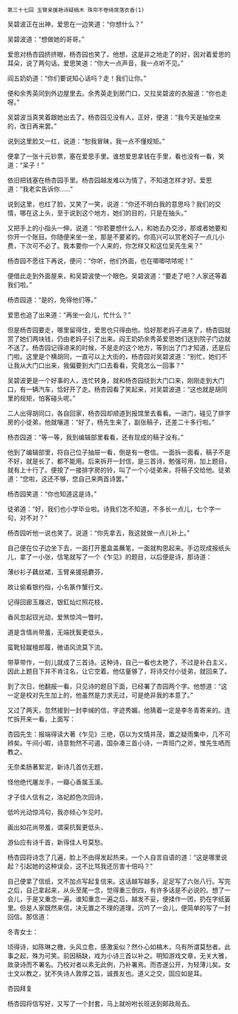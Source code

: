     第三十七回 玉臂亲援艳诗疑槁木 珠帘不卷绮席落衣香(1) 

   吴碧波正在出神，爱思在一边笑道：“你想什么？”

   吴碧波道：“想做她的哥哥。”

   爱思对杨杏园挤挤眼，杨杏园也笑了。他想，这是非之地走了的好，因对着爱思的耳朵，说了两句话。爱思笑道：“你大一点声音，我一点听不见。”

   阎五奶奶道：“你们要说知心话吗？走！我们让你。”

   便和余秀英同到外边屋里去。余秀英走到房门口，又拉吴碧波的衣服道：“你也走呀。”

   吴碧波当真笑着跟她出去了。杨杏园见没有人，正好，便道：“我今天是抽空来的，改日再来罢。”

   说到这里脸又一红，说道：“恕我冒昧，我一点不懂规矩。”

   便拿了一张十元钞票，塞在爱思手里。谁想爱思拿钱在手里，看也没有一看，笑道：“呆子！”

   依旧把钱塞在杨杏园手里。杨杏园越发难以为情了，不知道怎样才好。爱思道：“我老实告诉你……”

   说到这里，也红了脸，又笑了一笑，说道：“你还不明白我的意思吗？我们的交情，哪在这上头，至于说到这个地方，她们的目的，只是在抽头。”

   又把手上的小指头一伸，说道：“你若要想什么人，和她去办交涉，那或者她要和你开一个账目。你随便来坐一坐，那是不要紧的。你高兴可以赏老妈子一点儿小费，下次可不必了。我本要你一个人来的，你怎样又和这位吴先生来？”

   杨杏园不愿往下再说，便问：“你听，他们外面，也在唧唧哝哝呢！”

   便借此走到外面屋来，和吴碧波使一个眼色。吴碧波道：“要走了吧？人家还等着我们啦。”

   杨杏园道：“是的，免得他们等。”

   爱思也追了出来道：“再坐一会儿，忙什么？”

   但是杨杏园要走，哪里留得住，爱思也只得由他。恰好那老妈子进来了，杨杏园就赏了她们两块钱，仍由老妈子引了出来。阎王奶奶余秀英爱思她们送到院子门边就不送了。杨杏园记得进来的时候，不是走的这个地方，等到出了门才知道，还是后门啦。这里是个横胡同，一直可以上大街的，杨杏园对吴碧波道：“别忙，她们不让我从大门口出来，我偏要到大门口去看看，究竟怎么一回事？”

   吴碧波更是一个好事的人，连忙转身，就和杨杏园绕到大门口来，刚刚走到大门口，有一辆汽车，恰好开了走。杨杏园看了笑起来，对吴碧波道：“这也就是胡同里的规矩，怕客碰头呢。”

   二人出得胡同口，各自回家，杨杏园却顺道到报馆里去看看。一进门，碰见了排字房的小徒弟，他就嚷道：“好了，杨先生来了，副张稿子，还差二十多行啦。”

   杨杏园道：“等一等，我到编辑部里看看，还有现成的稿子没有。”

   他到了编辑部里，将自己位子抽屉一看，倒是有一卷信。一面拆一面看，稿子不是不好，就是长了，都不能用。后来拆开一封信，是三首诗，勉强可用，加上题目，就有上十行了。便按了一接排字房的铃，叫了一个小徒弟来，将稿子交给他。徒弟道：“您啦，这还不够，您自己来两首诗罢。”

   杨杏园笑道：“你也知道这是诗。”

   徒弟道：“好，我们也小学毕业啦。诗我们怎不知道，不多长一点儿，七个字一句，对不对？”

   杨杏园听他一说也笑了。说道：“你先拿去，我这就做一点儿补上。”

   自己便在位子边坐下去，一面打开墨盒盖蘸笔，一面就构思起来。手边现成报纸头儿，拿了一小张，信笔就写了一个《乍见》的题目，以后便是诗，那诗道：

   薄纱衫子藕丝裙，玉臂亲援挹麝芬，

   故让偷看银约指，小名篆作蟹行文。

   记得回廊玉屧迟，银釭灿烂照花枝，

   香风忽起钗光动，爱煞惊鸿一瞥时。

   道是含情尚带羞，无端抚鬓更低头，

   蛮靴轻蹴檀郎履，微语风流莫下流。

   带草带作，一刻儿就成了三首诗。这种诗，自己一看也太艳了，不过是补白主义，因此上题目下并不肯注名，让它空着。他估量够了，将诗交付小徒弟，就回来了。

   到了次日，他翻报一看，只见诗的题目下面，已经署了杏园两个字。他想道：“这一定是校对先生加上的，他虽然是力求无过，可是绝非我的本意了。”

   又过了两天，忽然接到一封李缄的信，字迹秀媚，他猜着一定是李冬青寄来的。连忙拆开来一看，上面写：

   杏园先生：报端得读大著《乍见》三绝，窃以为文情并茂，置之疑雨集中，几不可辨矣。午间小暇，诗意勃然不可遏，国杂凑三首小诗，一弄班门之斧，惟先生哂而教之。

   无奈柔肠著絮泥，新诗几首仿无题，

   怪他绝代屠龙手，一瓣心香属玉溪。

   才子佳人信有之，洛妃颜色次回诗，

   低吟光动惊鸿句，我亦倾心乍见时。

   画出如花尚带羞，谓渠抗鬓更低头，

   游仙应有诗千首，新得佳人号莫愁。

   杨杏园将诗念了几遍，脸上不由得发起热来。一个人自言自语的道：“这是哪里说起？引起她的这种误会，这不比骂我还厉害十倍吗？”

   自己便拿了信纸，文不加点写起复信来。这话越写越多，足足写了六张八行。写完之后，自己拿起来，从头至尾一念，觉得重三倒四，有许多话是不必说的。想了一会儿，于是又重念一遍。谁知重念一遍之后，越发不妥，便揉作一团，扔在字纸篓里。但是人家既然来信，决无置之不理的道理，沉吟了一会儿，便简单的写了一封回信。那信道：

   冬青女士：

   顷得诗，如陈琳之檄，头风立愈，感激奚似？然仆心如槁木，乌有所谓莫愁者。此事之起，殊为可笑。前因稿缺，戏为小诗三首以补之。明知游戏文章，无关大雅，故录诗而不署名。乃校对者以素无此例，乃补署焉。而杏遂公开，为轻薄儿矣。女士文以教之，犹不失诗人敦厚之旨，诚畏友也。道义之交，固应如是耳。

   杏园拜复

   杨杏园将信写好，又写了一个封套，马上就吩咐长班送到邮政局去。

